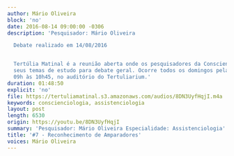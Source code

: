 ```yaml
---
author: Mário Oliveira
block: 'no'
date: 2016-08-14 09:00:00 -0306
description: 'Pesquisador: Mário Oliveira

  Debate realizado em 14/08/2016


  Tertúlia Matinal é a reunião aberta onde os pesquisadores da Conscienciologia apresentam
  seus temas de estudo para debate geral. Ocorre todos os domingos pela manhã, das
  09h às 10h45, no auditório do Tertuliarium.'
duration: 01:48:50
explicit: 'no'
file: https://tertuliamatinal.s3.amazonaws.com/audios/8DN3UyfHqjI.m4a
keywords: conscienciologia, assistenciologia
layout: post
length: 6530
origin: https://youtu.be/8DN3UyfHqjI
summary: 'Pesquisador: Mário Oliveira Especialidade: Assistenciologia'
title: '#7 - Reconhecimento de Amparadores'
voices: Mário Oliveira
---
```

